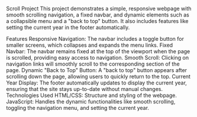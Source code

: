 Scroll Project
This project demonstrates a simple, responsive webpage with smooth scrolling navigation, a fixed navbar, and dynamic elements such as a collapsible menu and a "back to top" button. It also includes features like setting the current year in the footer automatically.

Features
Responsive Navigation: The navbar includes a toggle button for smaller screens, which collapses and expands the menu links.
Fixed Navbar: The navbar remains fixed at the top of the viewport when the page is scrolled, providing easy access to navigation.
Smooth Scroll: Clicking on navigation links will smoothly scroll to the corresponding section of the page.
Dynamic "Back to Top" Button: A "back to top" button appears after scrolling down the page, allowing users to quickly return to the top.
Current Year Display: The footer automatically updates to display the current year, ensuring that the site stays up-to-date without manual changes.
Technologies Used
HTML/CSS: Structure and styling of the webpage.
JavaScript: Handles the dynamic functionalities like smooth scrolling, toggling the navigation menu, and setting the current year.
